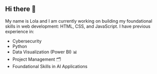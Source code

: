 ## Hi there 👋

My name is Lola and I am currently working on building my foundational skills in web development: HTML, CSS, and JavaScript. I have previous experience in: 
<ul>
<li>
  Cybersecurity 
</li>
<li>
  Python 
</li>
<li>
Data Visualization (Power BI) 📊
</li>
<li>
  Project Management 🗂️
</li>
<li>
  Foundational Skills in AI Applications
</li>
</ul>




<!--
**GoldenSphinx/GoldenSphinx** is a ✨ _special_ ✨ repository because its `README.md` (this file) appears on your GitHub profile.

Here are some ideas to get you started:

- 🔭 I’m currently working on ...
- 🌱 I’m currently learning ...
- 👯 I’m looking to collaborate on ...
- 🤔 I’m looking for help with ...
- 💬 Ask me about ...
- 📫 How to reach me: ...
- 😄 Pronouns: ...
- ⚡ Fun fact: ...
-->

